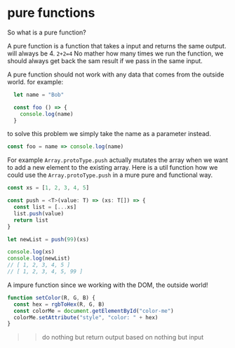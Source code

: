 # pure functions <a name = "pf"></a>

So what is a pure function?

A pure function is a function that takes a input and returns the same output.
will always be 4.
`2+2=4`
No mather how many times we run the function, we should always get back the sam result if we pass in the same input.

A pure function should not work with any data that comes from the outside world.
for example:

```js
  let name = "Bob"

  const foo () => {
    console.log(name)
  }
```

to solve this problem we simply take the name as a parameter instead.

```js
const foo = name => console.log(name)
```

For example `Array.protoType.push` actually mutates the array when we want to add a new element to the existing array.
Here is a util function how we could use the `Array.protoType.push` in a mure pure and functional way.

```ts
const xs = [1, 2, 3, 4, 5]

const push = <T>(value: T) => (xs: T[]) => {
  const list = [...xs]
  list.push(value)
  return list
}

let newList = push(99)(xs)

console.log(xs)
console.log(newList)
// [ 1, 2, 3, 4, 5 ]
// [ 1, 2, 3, 4, 5, 99 ]
```

A impure function since we working with the DOM, the outside world!

```js
function setColor(R, G, B) {
  const hex = rgbToHex(R, G, B)
  const colorMe = document.getElementById("color-me")
  colorMe.setAttribute("style", "color: " + hex)
}
```

> > do nothing but return output
> > based on nothing but input
